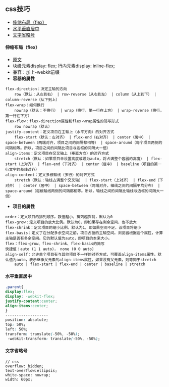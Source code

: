 ## css技巧

* [伸缩布局（flex）](#伸缩布局（flex）)
* [水平垂直居中](#水平垂直居中)
* [文字省略号](#文字省略号)

#### 伸缩布局（flex）
* [原文](http://www.ruanyifeng.com/blog/2015/07/flex-grammar.html)
* 块级元素display: flex; 行内元素display: inline-flex;
* 兼容：加上-webkit前缀
* **容器的属性**
```
flex-direction：决定主轴的方向
    row（默认：从左到右） | row-reverse（从右到左） | column（从上到下） | column-reverse（从下到上）
flex-wrap：如何换行
    nowrap（默认：不换行） | wrap（换行，第一行在上方） | wrap-reverse（换行，第一行在下方）
flex-flow：flex-direction属性和flex-wrap属性的简写形式
    row nowrap（默认）
justify-content：定义项目在主轴上（水平方向）的对齐方式
    flex-start（默认：左对齐） | flex-end（右对齐） | center（居中） | space-between（两端对齐，项目之间的间隔都相等） | space-around（每个项目两侧的间隔相等。所以，项目之间的间隔比项目与边框的间隔大一倍）
align-items：定义项目在交叉轴上（垂直方向）的对齐方式
    stretch（默认：如果项目未设置高度或设为auto，将占满整个容器的高度） | flex-start（上对齐） | flex-end（下对齐） | center（居中） | baseline（项目的第一行文字的基线对齐）
align-content：定义多根轴线（多行）的对齐方式
    stretch（默认：轴线占满整个交叉轴） | flex-start（上对齐） | flex-end（下对齐） | center（居中） | space-between（两端对齐，轴线之间的间隔平均分布） | space-around（每根轴线两侧的间隔都相等。所以，轴线之间的间隔比轴线与边框的间隔大一倍）
```
* **项目的属性**
```
order：定义项目的排列顺序。数值越小，排列越靠前，默认为0
flex-grow：定义项目的放大比例。默认为0，即如果存在剩余空间，也不放大
flex-shrink：定义项目的缩小比例。默认为1，即如果空间不足，该项目将缩小
flex-basis：定义了在分配多余空间之前，项目占据的主轴空间。浏览器根据这个属性，计算主轴是否有多余空间。它的默认值为auto，即项目的本来大小。
flex：flex-grow、flex-shrink、flex-basis的简写
快捷值：auto (1 1 auto)， none (0 0 auto)
align-self：允许单个项目有与其他项目不一样的对齐方式，可覆盖align-items属性。默认值为auto，表示继承父元素的align-items属性，如果没有父元素，则等同于stretch
    auto | flex-start | flex-end | center | baseline | stretch
```

#### 水平垂直居中
```css
.parent{
display:flex;
display: -webkit-flex;
justify-content:center;
align-items:center;
}
-------------------
position: absolute;
top: 50%;
left: 50%;
transform: translate(-50%, -50%);
 -webkit-transform: translate(-50%, -50%);
```

#### 文字省略号
```
// css
overflow: hidden;
text-overflow:ellipsis;
white-space: nowrap;
width: 60px;
```
